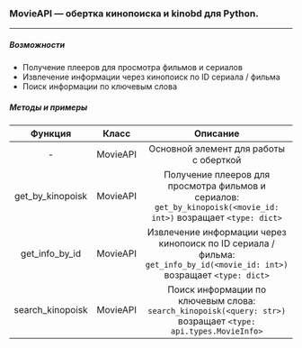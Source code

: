 ### MovieAPI — обертка кинопоиска и kinobd для Python. 

------

##### Возможности

- Получение плееров для просмотра фильмов и сериалов
- Извлечение информации через кинопоиск по ID сериала / фильма
- Поиск информации по ключевым слова

##### Методы и примеры

|     Функция      |  Класс   |                           Описание                           |
| :--------------: | :------: | :----------------------------------------------------------: |
|        -         | MovieAPI |            Основной элемент для работы с оберткой            |
| get_by_kinopoisk | MovieAPI | Получение плееров для просмотра фильмов и сериалов: `get_by_kinopoisk(<movie_id: int>)` возращает `<type: dict>` |
|  get_info_by_id  | MovieAPI | Извлечение информации через кинопоиск по ID сериала / фильма: `get_info_by_id(<movie_id: int>)` возращает `<type: dict>` |
| search_kinopoisk | MovieAPI | Поиск информации по ключевым слова: `search_kinopoisk(<query: str>)` возращает `<type: api.types.MovieInfo>` |

